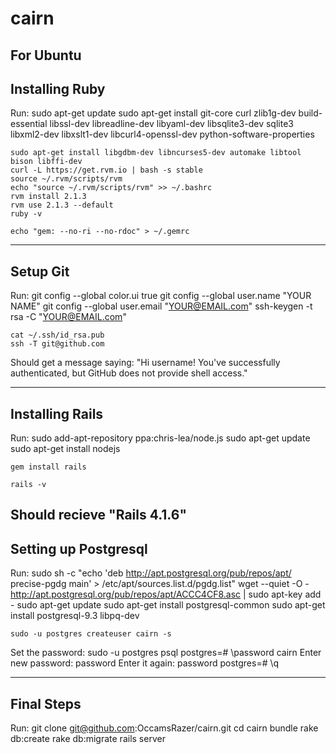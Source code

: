 cairn
=====

For Ubuntu
-----------------------------------------------------------------------------------------
Installing Ruby
-----------------------------------------------------------------------------------------
Run:
	sudo apt-get update
	sudo apt-get install git-core curl zlib1g-dev build-essential libssl-dev libreadline-dev libyaml-dev libsqlite3-dev sqlite3 libxml2-dev libxslt1-dev libcurl4-openssl-dev python-software-properties

	sudo apt-get install libgdbm-dev libncurses5-dev automake libtool bison libffi-dev
	curl -L https://get.rvm.io | bash -s stable
	source ~/.rvm/scripts/rvm
	echo "source ~/.rvm/scripts/rvm" >> ~/.bashrc
	rvm install 2.1.3
	rvm use 2.1.3 --default
	ruby -v

	echo "gem: --no-ri --no-rdoc" > ~/.gemrc

-----------------------------------------------------------------------------------------
Setup Git
-----------------------------------------------------------------------------------------
Run:
	git config --global color.ui true
	git config --global user.name "YOUR NAME"
	git config --global user.email "YOUR@EMAIL.com"
	ssh-keygen -t rsa -C "YOUR@EMAIL.com"

	cat ~/.ssh/id_rsa.pub
	ssh -T git@github.com

Should get a message saying: "Hi username! You've successfully authenticated, but GitHub does not provide shell access."

-----------------------------------------------------------------------------------------
Installing Rails
-----------------------------------------------------------------------------------------
Run:
	sudo add-apt-repository ppa:chris-lea/node.js
	sudo apt-get update
	sudo apt-get install nodejs

	gem install rails

	rails -v

Should recieve "Rails 4.1.6"
-----------------------------------------------------------------------------------------
Setting up Postgresql
-----------------------------------------------------------------------------------------
Run:
	sudo sh -c "echo 'deb http://apt.postgresql.org/pub/repos/apt/ precise-pgdg main' > /etc/apt/sources.list.d/pgdg.list"
	wget --quiet -O - http://apt.postgresql.org/pub/repos/apt/ACCC4CF8.asc | sudo apt-key add -
	sudo apt-get update
	sudo apt-get install postgresql-common
	sudo apt-get install postgresql-9.3 libpq-dev

	sudo -u postgres createuser cairn -s

Set the password:
	sudo -u postgres psql
	postgres=# \password cairn
	Enter new password: password
	Enter it again: password
	postgres=# \q

-----------------------------------------------------------------------------------------
Final Steps
-----------------------------------------------------------------------------------------
Run:
	git clone git@github.com:OccamsRazer/cairn.git
	cd cairn
	bundle
	rake db:create
	rake db:migrate
	rails server